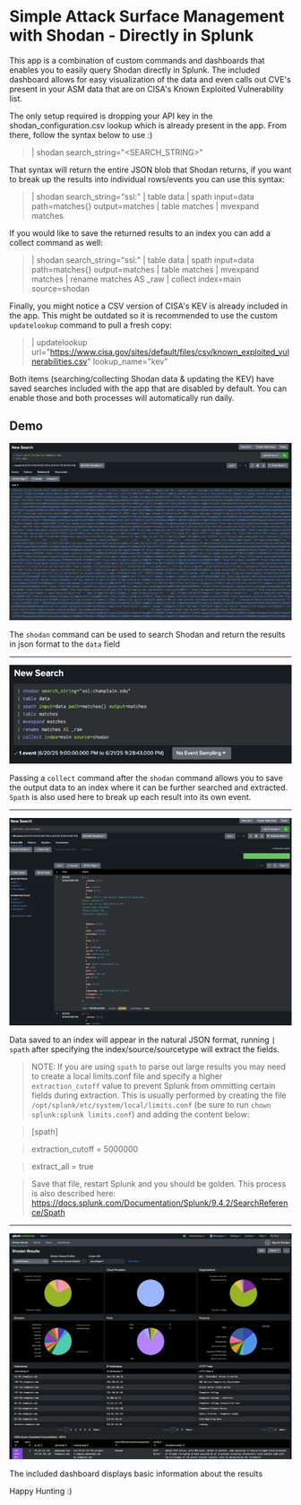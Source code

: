 # Simple Attack Surface Management with Shodan - Directly in Splunk
This app is a combination of custom commands and dashboards that enables you to easily query Shodan directly in Splunk. The included dashboard allows for easy visualization of the data and even calls out CVE's present in your ASM data that are on CISA's Known Exploited Vulnerability list. 

The only setup required is dropping your API key in the shodan_configuration.csv lookup which is already present in the app. From there, follow the syntax below to use :)

> | shodan search_string="<SEARCH_STRING>"

That syntax will return the entire JSON blob that Shodan returns, if you want to break up the results into individual rows/events you can use this syntax:

> | shodan search_string="ssl:<DOMAIN>"
> | table data
> | spath input=data path=matches{} output=matches 
> | table matches
> | mvexpand matches

If you would like to save the returned results to an index you can add a collect command as well:

> | shodan search_string="ssl:<DOMAIN>"
> | table data
> | spath input=data path=matches{} output=matches 
> | table matches
> | mvexpand matches
> | rename matches AS _raw
> | collect index=main source=shodan

Finally, you might notice a CSV version of CISA's KEV is already included in the app. This might be outdated so it is recommended to use the custom `updatelookup` command to pull a fresh copy:

> | updatelookup url="https://www.cisa.gov/sites/default/files/csv/known_exploited_vulnerabilities.csv" lookup_name="kev"

Both items (searching/collecting Shodan data & updating the KEV) have saved searches included with the app that are disabled by default. You can enable those and both processes will automatically run daily.

## Demo
![Alt text](Demo1.png)

The `shodan` command can be used to search Shodan and return the results in json format to the `data` field

---
![Alt text](Demo2.png)

Passing a `collect` command after the `shodan` command allows you to save the output data to an index where it can be further searched and extracted. `Spath` is also used here to break up each result into its own event.

---
![Alt text](Demo3.png)

Data saved to an index will appear in the natural JSON format, running `| spath` after specifying the index/source/sourcetype will extract the fields.

> NOTE: If you are using `spath` to parse out large results you may need to create a local limits.conf file and specify a higher `extraction_cutoff` value to prevent Splunk from ommitting certain fields during extraction. 
> This is usually performed by creating the file `/opt/splunk/etc/system/local/limits.conf` (be sure to run `chown splunk:splunk limits.conf`) and adding the content below:

> [spath]

> extraction_cutoff = 5000000

> extract_all = true

> Save that file, restart Splunk and you should be golden. This process is also described here: https://docs.splunk.com/Documentation/Splunk/9.4.2/SearchReference/Spath
---
![Alt text](Demo4.png)

The included dashboard displays basic information about the results

Happy Hunting :)
